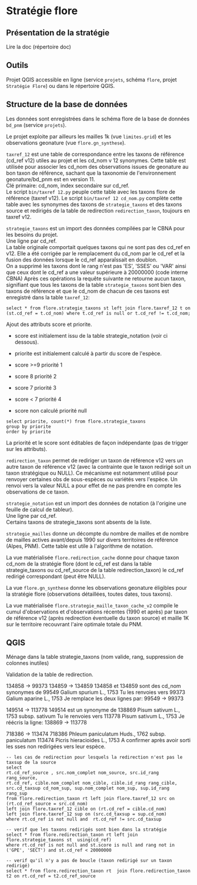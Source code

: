 # Stratégie flore

## Présentation de la stratégie

Lire la doc (répertoire doc)

## Outils

Projet QGIS accessible en ligne (service `projets`, schéma `flore`, projet `Stratégie Flore`) ou dans le répertoire QGIS.

## Structure de la base de données

Les données sont enregistrées dans le schéma flore de la base de données `bd_pnm` (service `projets`).

Le projet exploite par ailleurs les mailles 1k (vue `limites.grid`) et les observations geonature (vue `flore.gn_synthese`).

`taxref_12` est une table de correspondance entre les taxons de référence (cd_ref v12) utiles au projet et les cd_nom v 12 synonymes. Cette table est utilisée pour associer les cd_nom des observations issues de geonature au bon taxon de référence, sachant que la taxonomie de l'environnement geonature/bd_pnm est en version 11.  
Clé primaire: cd_nom, index secondaire sur cd_ref.  
Le script `bin/taxref 12.py` peuple cette table avec les taxons flore de référence (taxref v12).
Le script `bin/taxref 12 cd_nom.py` complète cette table avec les synonymes des taxons de `strategie_taxons` et des taxons source et redirigés de la table de redirection `redirection_taxon`, toujours en taxref v12.

`strategie_taxons` est un import des données compilées par le CBNA pour les besoins du projet.  
Une ligne par cd_ref.  
La table originale comportait quelques taxons qui ne sont pas des cd_ref en v12. Elle a été corrigée par le remplacement du cd_nom par le cd_ref et la fusion des données lorsque le cd_ref apparaîssait en doublon.  
On a supprimé les taxons dont le rang n'est pas 'ES', 'SSES' ou 'VAR' ainsi que ceux dont le cd_ref a une valeur supérieure à 20000000 (code interne CBNA)
Après ces opérations la requête suivante ne retourne aucun taxon, signifiant que tous les taxons de la table `strategie_taxons` sont bien des taxons de référence et que le cd_nom de chacun de ces taxons est enregistré dans la table `taxref_12`:

```
select * from flore.strategie_taxons st left join flore.taxref_12 t on (st.cd_ref = t.cd_nom) where t.cd_ref is null or t.cd_ref != t.cd_nom;
```

Ajout des attributs score et priorite.

- score est initialement issu de la table strategie_notation (voir ci dessous).

- priorite est initialement calculé à partir du score de l'espèce.
- score >=9 priorité 1
- score 8 priorité 2
- score 7 priorité 3
- score < 7 priorité 4
- score non calculé priorité null

```
select priorite, count(*) from flore.strategie_taxons
group by priorite
order by priorite
```

La priorité et le score sont éditables de façon indépendante (pas de trigger sur les attributs).

`redirection_taxon` permet de rediriger un taxon de référence v12 vers un autre taxon de référence v12 (avec la contrainte que le taxon redirigé soit un taxon stratégique ou NULL). Ce mécanisme est notamment utilisé pour renvoyer certaines obs de sous-espèces ou variétés vers l'espèce. Un renvoi vers la valeur NULL a pour effet de ne pas prendre en compte les observations de ce taxon.

`strategie_notation` est un import des données de notation (à l'origine une feuille de calcul de tableur).  
Une ligne par cd_ref.  
Certains taxons de strategie_taxons sont absents de la liste.

`strategie_mailles` donne un décompte du nombre de mailles et de nombre de mailles actives avant/depuis 1990 sur divers territoires de référence (Alpes, PNM). Cette table est utile à l'algorithme de notation.

La vue matérialisée `flore.redirection_cache` donne pour chaque taxon cd_nom de la stratégie flore (dont le cd_ref est dans la table strategie_taxons ou cd_ref_source de la table redirection_taxon) le cd_ref redirigé correspondant (peut être NULL).

La vue `flore.gn_synthese` donne les observations geonature éligibles pour la stratégie flore (observations détaillées, toutes dates, tous taxons).

La vue matérialisée `flore.strategie_maille_taxon_cache_v2` compile le cumul d'observations et d'observations récentes (1990 et après) par taxon de référence v12 (après redirection éventuelle du taxon source) et maille 1K sur le territoire recouvrant l'aire optimale totale du PNM.

## QGIS

Ménage dans la table strategie_taxons (nom valide, rang, suppression de colonnes inutiles)

Validation de la table de redirection.

134858 -> 99373
134859 -> 134859
134858 et 134859 sont des cd_nom synonymes de 99549 Galium spurium L., 1753
Tu les renvoies vers 99373 Galium aparine L., 1753
Je remplace les deux lignes par:
99549 -> 99373

149514 -> 113778
149514 est un synonyme de 138869 Pisum sativum L., 1753 subsp. sativum
Tu le renvoies vers 113778 Pisum sativum L., 1753
Je réécris la ligne:
138869 -> 113778

718386 -> 113474
718386 Phleum paniculatum Huds., 1762 subsp. paniculatum
113474 Picris hieracioides L., 1753
A confirmer après avoir sorti les sses non redirigées vers leur espèce.

```
-- les cas de redirection pour lesquels la redirection n'est pas le taxsup de la source
select
rt.cd_ref_source , src.nom_complet nom_source, src.id_rang rang_source,
rt.cd_ref, cible.nom_complet nom_cible, cible.id_rang rang_cible,
src.cd_taxsup cd_nom_sup, sup.nom_complet nom_sup, sup.id_rang rang_sup
from flore.redirection_taxon rt left join flore.taxref_12 src on (rt.cd_ref_source = src.cd_nom)
left join flore.taxref_12 cible on (rt.cd_ref = cible.cd_nom)
left join flore.taxref_12 sup on (src.cd_taxsup = sup.cd_nom)
where rt.cd_ref is not null and  rt.cd_ref != src.cd_taxsup

-- verif que les taxons redirigés sont bien dans la stratégie
select * from flore.redirection_taxon rt left join flore.strategie_taxons st  using(cd_ref)
where rt.cd_ref is not null and st.score is null and rang not in ('GPE', 'SECT') and st.cd_ref < 20000000

-- verif qu'il n'y a pas de boucle (taxon redirigé sur un taxon redirigé)
select * from flore.redirection_taxon rt  join flore.redirection_taxon t2 on rt.cd_ref = t2.cd_ref_source
```
